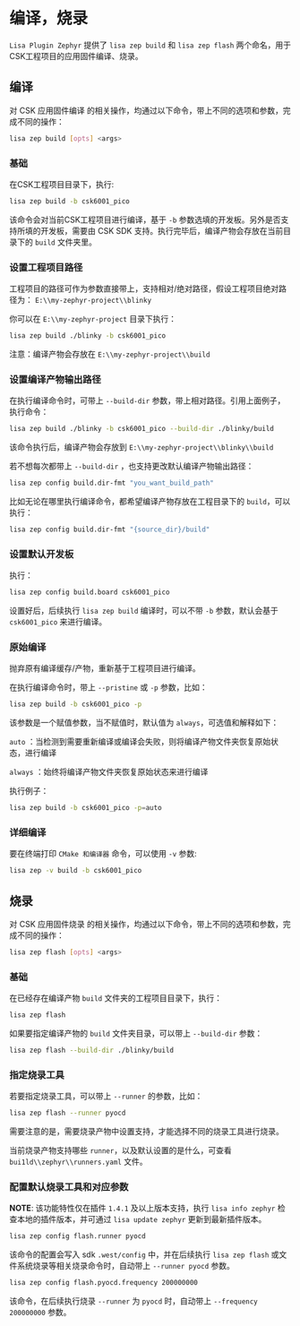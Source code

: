 # 编译，烧录

`Lisa Plugin Zephyr` 提供了 `lisa zep build` 和 `lisa zep flash` 两个命名，用于CSK工程项目的应用固件编译、烧录。

## 编译

对 CSK 应用固件编译 的相关操作，均通过以下命令，带上不同的选项和参数，完成不同的操作：

```bash
lisa zep build [opts] <args>
```

### 基础

在CSK工程项目目录下，执行:

```bash
lisa zep build -b csk6001_pico
```

该命令会对当前CSK工程项目进行编译，基于 `-b` 参数选填的开发板。另外是否支持所填的开发板，需要由 CSK SDK 支持。执行完毕后，编译产物会存放在当前目录下的 `build` 文件夹里。

### 设置工程项目路径

工程项目的路径可作为参数直接带上，支持相对/绝对路径，假设工程项目绝对路径为： `E:\\my-zephyr-project\\blinky`

你可以在 `E:\\my-zephyr-project` 目录下执行：

```bash
lisa zep build ./blinky -b csk6001_pico
```

注意：编译产物会存放在 `E:\\my-zephyr-project\\build`

### 设置编译产物输出路径

在执行编译命令时，可带上 `--build-dir` 参数，带上相对路径。引用上面例子，执行命令：

```bash
lisa zep build ./blinky -b csk6001_pico --build-dir ./blinky/build
```

该命令执行后，编译产物会存放到 `E:\\my-zephyr-project\\blinky\\build`

若不想每次都带上 `--build-dir` ，也支持更改默认编译产物输出路径：

```bash
lisa zep config build.dir-fmt "you_want_build_path"
```

比如无论在哪里执行编译命令，都希望编译产物存放在工程目录下的 `build`，可以执行：

```bash
lisa zep config build.dir-fmt "{source_dir}/build"
```

### 设置默认开发板

执行：

```bash
lisa zep config build.board csk6001_pico
```

设置好后，后续执行 `lisa zep build` 编译时，可以不带 `-b` 参数，默认会基于 `csk6001_pico` 来进行编译。

### 原始编译

抛弃原有编译缓存/产物，重新基于工程项目进行编译。

在执行编译命令时，带上 `--pristine` 或 `-p` 参数，比如：

```bash
lisa zep build -b csk6001_pico -p
```

该参数是一个赋值参数，当不赋值时，默认值为 `always`，可选值和解释如下：

`auto` ：当检测到需要重新编译或编译会失败，则将编译产物文件夹恢复原始状态，进行编译

`always` ：始终将编译产物文件夹恢复原始状态来进行编译

执行例子：

```bash
lisa zep build -b csk6001_pico -p=auto
```

### 详细编译

要在终端打印 `CMake 和编译器` 命令，可以使用 `-v` 参数:

```bash
lisa zep -v build -b csk6001_pico
```

## 烧录

对 CSK 应用固件烧录 的相关操作，均通过以下命令，带上不同的选项和参数，完成不同的操作：

```bash
lisa zep flash [opts] <args>
```

### 基础

在已经存在编译产物 `build` 文件夹的工程项目目录下，执行：

```bash
lisa zep flash
```

如果要指定编译产物的 `build` 文件夹目录，可以带上 `--build-dir` 参数：

```bash
lisa zep flash --build-dir ./blinky/build
```

### 指定烧录工具

若要指定烧录工具，可以带上 `--runner` 的参数，比如：

```bash
lisa zep flash --runner pyocd
```

需要注意的是，需要烧录产物中设置支持，才能选择不同的烧录工具进行烧录。

当前烧录产物支持哪些 `runner`，以及默认设置的是什么，可查看 `bui1ld\\zephyr\\runners.yaml` 文件。

### 配置默认烧录工具和对应参数

**NOTE**: 该功能特性仅在插件 `1.4.1` 及以上版本支持，执行 `lisa info zephyr` 检查本地的插件版本，并可通过 `lisa update zephyr` 更新到最新插件版本。

```bash
lisa zep config flash.runner pyocd
```

该命令的配置会写入 sdk `.west/config` 中，并在后续执行 `lisa zep flash` 或文件系统烧录等相关烧录命令时，自动带上 `--runner pyocd` 参数。

```bash
lisa zep config flash.pyocd.frequency 200000000
```

该命令，在后续执行烧录 `--runner` 为 `pyocd` 时，自动带上 `--frequency 200000000` 参数。
